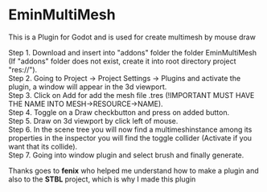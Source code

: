 # EminMultiMesh
This is a Plugin for Godot and is used for create multimesh by mouse draw

Step 1. Download and insert into "addons" folder the folder EminMultiMesh (If "addons" folder does not exist, create it into root directory project "res://").<br>
Step 2. Going to Project -> Project Settings -> Plugins and activate the plugin, a window will appear in the 3d viewport.<br>
Step 3. Click on Add for add the mesh file .tres (!IMPORTANT MUST HAVE THE NAME INTO MESH->RESOURCE->NAME).<br>
Step 4. Toggle on a Draw checkbutton and press on added button.<br>
Step 5. Draw on 3d viewport by click left of mouse.<br>
Step 6. In the scene tree you will now find a multimeshinstance among its properties in the inspector you will find the toggle collider (Activate if you want that its collide).<br>
Step 7. Going into window plugin and select brush and finally generate.<br>

Thanks goes to <b>fenix</b> who helped me understand how to make a plugin and also to the <b>STBL</b> project, which is why I made this plugin
